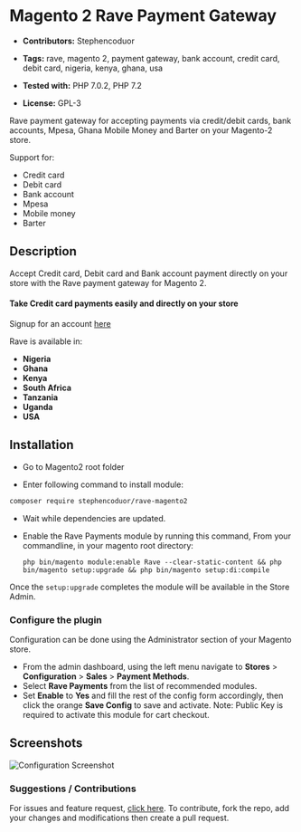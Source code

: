 # Magento 2 Rave Payment Gateway

 - **Contributors:** Stephencoduor

 - **Tags:** rave, magento 2, payment gateway, bank account, credit card, debit card, nigeria, kenya, ghana, usa
 - **Tested with:** PHP 7.0.2, PHP 7.2
 - **License:** GPL-3

Rave payment gateway for accepting payments via credit/debit cards, bank accounts, Mpesa, Ghana Mobile Money and Barter on your Magento-2 store.

Support for:

 - Credit card
 - Debit card
 - Bank account
 - Mpesa
 - Mobile money
 - Barter


## Description

Accept Credit card, Debit card and Bank account payment directly on your store with the Rave payment gateway for Magento 2.

#### Take Credit card payments easily and directly on your store

Signup for an account [here](https://rave.flutterwave.com)

Rave is available in:

* __Nigeria__
* __Ghana__
* __Kenya__
* __South Africa__
* __Tanzania__
* __Uganda__
* __USA__


## Installation

* Go to Magento2 root folder

* Enter following command to install module:

```bash
composer require stephencoduor/rave-magento2
```

* Wait while dependencies are updated.

*  Enable the Rave Payments module by running this command,
   From your commandline, in your magento root directory:

   ```php bin/magento module:enable Rave --clear-static-content && php bin/magento setup:upgrade && php bin/magento setup:di:compile```

Once the `setup:upgrade` completes the module will be available in the Store Admin.



### Configure the plugin

Configuration can be done using the Administrator section of your Magento store.

* From the admin dashboard, using the left menu navigate to __Stores__ > __Configuration__ > __Sales__ > __Payment Methods__.
* Select __Rave Payments__ from the list of recommended modules.
* Set __Enable__ to __Yes__ and fill the rest of the config form accordingly, then click the orange __Save Config__ to save and activate.
  Note: Public Key is required to activate this module for cart checkout.

## Screenshots

![Configuration Screenshot](https://cloud.githubusercontent.com/assets/8383666/21956754/e5605eca-da87-11e6-855a-eddac6d33961.png)


### Suggestions / Contributions

For issues and feature request, [click here](https://github.com/stephencoduor/Rave-magento2/issues).
To contribute, fork the repo, add your changes and modifications then create a pull request.

